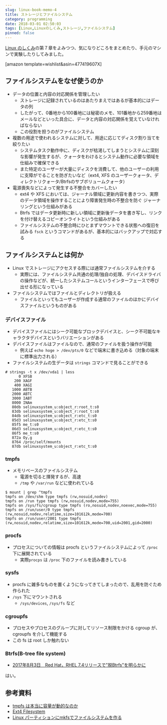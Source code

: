 ```yaml
---
slug: linux-book-memo-4
title: ストレージとファイルシステム
category: programming
date: 2018-03-01 02:50:03
tags: [Linux,Linuxのしくみ,ストレージ,ファイルシステム]
pinned: false
---
```


[Linux のしくみ](http://amzn.to/2t3uUPQ)の第７章をよみつつ、気になりどころをまとめたり、手元のマシンで実験したりしてみました。

[amazon template=wishlist&asin=477419607X]

## ファイルシステムをなぜ使うのか

* データの位置と内容の対応関係を管理したい
  * ストレージに記録されているのはあたりまえではあるが基本的にはデータの列
  * したがって、0番地から100番地には秘密のメモ、101番地から259番地はメールなどといった具合に、データと内容の対応関係を覚えていなければならない
  * この役割を担うのがファイルシステム
* 複数の用途で使われるシステムに対して、用途に応じてディスク割り当てを絞りたい
  * システムタスク動作中に、ディスクが枯渇してしまうとシステムに深刻な影響が発生するが、クォータをわけるとシステム動作に必要な領域を仕組みで確保できる
  * また特定のユーザーが大量にディスクを消費して、他のユーザーの利用に支障がでることを防ぎたいなど（ext4, XFS のユーザークォータ、ディレクトリクォータ/Btrfsのサブボリュームクォータ）
* 電源喪失などによって発生する不整合をカバーしたい
  * ext4 や XFS においては、ジャーナル領域に更新内容を書きつつ、実際のデータ領域を操作することにより障害発生時の不整合を防ぐ ジャーナリングという仕組みがある
  * Btrfs ではデータ更新時に新しい領域に更新後データを書き写し、リンクを付け替えるコピーオンライトという仕組みがある
  * ファイルシステムの不整合時にひとまずマウントできる状態への復旧を試みる `fsck` というコマンドがあるが、基本的にはバックアップで対応する


## ファイルシステムとは何か

* Linux  でストレージにアクセスする際には通常ファイルシステムを介する
  * 実際には、ファイルシステム共通の処理/独自の処理、デバイスドライバの操作などが、統一したシステムコールというインターフェースで呼び出せる形になっている
* ファイルシステムではファイルとディレクトリが扱える
  * ファイルといってもユーザーが作成する通常のファイルのほかにデバイスファイルというものがある

### デバイスファイル

* デバイスファイルにはシーク可能なブロックデバイスと、シーク不可能なキャラクタデバイスというバリエーションがある
* デバイスファイルはファイルなので、通常のファイルを扱う操作が可能
  * 例えば `echo hoge > /dev/pts/0` などで端末に書き込める（対象の端末に標準出力される）
* ファイルシステムの生データは `strings` コマンドで見ることができる

```
# strings -t x /dev/vda1 | less
      0 XFSB
    200 XAGF
    400 XAGI
   1000 ABTB
   2000 ABTC
   3000 IABT
   8000 INAm
   80db selinuxsystem_u:object_r:root_t:s0
   83db selinuxsystem_u:object_r:root_t:s0
   84db selinuxsystem_u:object_r:etc_t:s0
   85d3 selinuxsystem_u:object_r:etc_t:s0
   85f5 me_t:s0
   86d3 selinuxsystem_u:object_r:etc_t:s0
   86f5 me_t:s0
   872a Oy,g
   8764 /proc/self/mounts
   87db selinuxsystem_u:object_r:etc_t:s0
```

### tmpfs

* メモリベースのファイルシステム
  * 電源を切ると揮発するが、高速
  * `/tmp` や `/var/run` などに使われている

```
$ mount | grep ^tmpfs
tmpfs on /dev/shm type tmpfs (rw,nosuid,nodev)
tmpfs on /run type tmpfs (rw,nosuid,nodev,mode=755)
tmpfs on /sys/fs/cgroup type tmpfs (ro,nosuid,nodev,noexec,mode=755)
tmpfs on /run/user/0 type tmpfs (rw,nosuid,nodev,relatime,size=101612k,mode=700)
tmpfs on /run/user/2001 type tmpfs (rw,nosuid,nodev,relatime,size=101612k,mode=700,uid=2001,gid=2000)
```

### procfs

* プロセスについての情報は procfs というファイルシステムによって `/proc` 下に展開されている
  * 実際`procps` は `/proc` 下のファイルを読み書きしている

### sysfs

* procfs に雑多なものを置くようになってきてしまったので、乱用を防ぐため作られた
* `/sys` 下にマウントされる
  * `/sys/devices`, `/sys/fs` など

### cgroupfs

* プロセスやプロセスのグループに対してリソース制限をかける cgroup が、cgroupfs を介して機能する
* この fs は root しか触れない

### Btrfs(B-tree file system)

* [2017年8月3日　Red Hat，RHEL 7.4リリースで"脱Btrfs"を明らかに](http://gihyo.jp/admin/clip/01/linux_dt/201708/03?ard=1520518192)

はい。

## 参考資料

* [tmpfs は本当に容量が動的なのか](http://d.hatena.ne.jp/naoya/20060217/1140176470)
* [Ext4 Filesystem](https://www.kernel.org/doc/Documentation/filesystems/ext4.txt)
* [Linux パーティションにmkfsでファイルシステムを作る](http://kazmax.zpp.jp/linux_beginner/mkfs.html)
